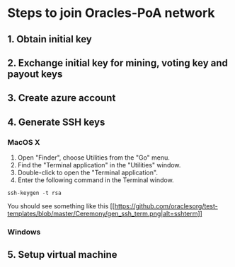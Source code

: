# Steps to join Oracles-PoA network

## 1. Obtain initial key

## 2. Exchange initial key for mining, voting key and payout keys

## 3. Create azure account

## 4. Generate SSH keys

### MacOS X
1. Open "Finder", choose Utilities from the "Go" menu.
2. Find the "Terminal application" in the "Utilities" window.
3. Double-click to open the "Terminal application".
4. Enter the following command in the Terminal window.
```
ssh-keygen -t rsa
```
You should see something like this
[[https://github.com/oraclesorg/test-templates/blob/master/Ceremony/gen_ssh_term.png|alt=sshterm]]

### Windows


## 5. Setup virtual machine
